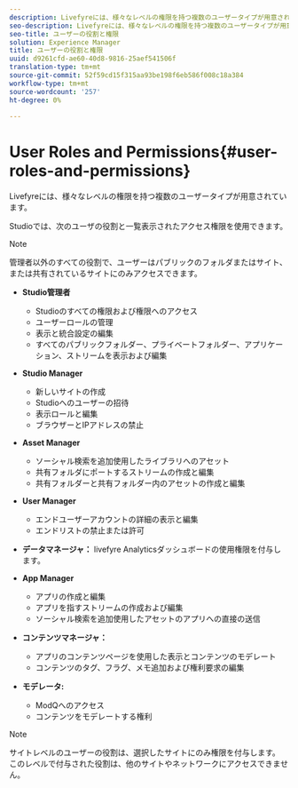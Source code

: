 ```yaml
---
description: Livefyreには、様々なレベルの権限を持つ複数のユーザータイプが用意されています。
seo-description: Livefyreには、様々なレベルの権限を持つ複数のユーザータイプが用意されています。
seo-title: ユーザーの役割と権限
solution: Experience Manager
title: ユーザーの役割と権限
uuid: d9261cfd-ae60-40d8-9816-25aef541506f
translation-type: tm+mt
source-git-commit: 52f59cd15f315aa93be198f6eb586f008c18a384
workflow-type: tm+mt
source-wordcount: '257'
ht-degree: 0%

---
```



# User Roles and Permissions{#user-roles-and-permissions}

Livefyreには、様々なレベルの権限を持つ複数のユーザータイプが用意されています。

Studioでは、次のユーザの役割と一覧表示されたアクセス権限を使用できます。

>[!NOTE]
>
>管理者以外のすべての役割で、ユーザーはパブリックのフォルダまたはサイト、または共有されているサイトにのみアクセスできます。

* **Studio管理者**
   * Studioのすべての権限および権限へのアクセス
   * ユーザーロールの管理
   * 表示と統合設定の編集
   * すべてのパブリックフォルダー、プライベートフォルダー、アプリケーション、ストリームを表示および編集

* **Studio Manager**
   * 新しいサイトの作成
   * Studioへのユーザーの招待
   * 表示ロールと編集
   * ブラウザーとIPアドレスの禁止

* **Asset Manager**
   * ソーシャル検索を追加使用したライブラリへのアセット
   * 共有フォルダにポートするストリームの作成と編集
   * 共有フォルダーと共有フォルダー内のアセットの作成と編集

* **User Manager**
   * エンドユーザーアカウントの詳細の表示と編集
   * エンドリストの禁止または許可

* **データマネージャ：** livefyre Analyticsダッシュボードの使用権限を付与します。
* **App Manager**
   * アプリの作成と編集
   * アプリを指すストリームの作成および編集
   * ソーシャル検索を追加使用したアセットのアプリへの直接の送信

* **コンテンツマネージャ：**
   * アプリのコンテンツページを使用した表示とコンテンツのモデレート
   * コンテンツのタグ、フラグ、メモ追加および権利要求の編集

* **モデレータ:**
   * ModQへのアクセス
   * コンテンツをモデレートする権利

>[!NOTE]
>
>サイトレベルのユーザーの役割は、選択したサイトにのみ権限を付与します。 このレベルで付与された役割は、他のサイトやネットワークにアクセスできません。
